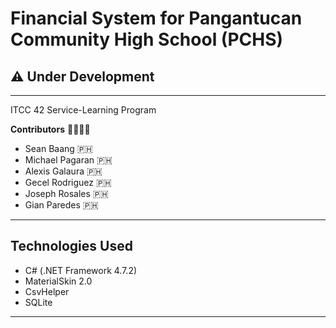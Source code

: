 # Financial System for Pangantucan Community High School (PCHS)

## :warning: Under Development

---

ITCC 42 Service-Learning Program

**Contributors** :family_man_man_boy_boy:

- Sean Baang :philippines:
- Michael Pagaran :philippines:
- Alexis Galaura :philippines:
- Gecel Rodriguez :philippines:
- Joseph Rosales :philippines:
- Gian Paredes :philippines:

---

## Technologies Used

- C# (.NET Framework 4.7.2)
- MaterialSkin 2.0
- CsvHelper
- SQLite

---
